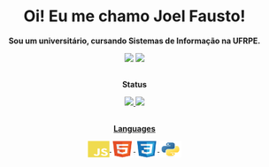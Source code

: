 <div align="center">
  <h1><b>Oi! Eu me chamo Joel Fausto!</h1>

  <div>
    <p>Sou um universitário, cursando Sistemas de Informação na UFRPE.</p>
    <a href="https://br.linkedin.com/in/joel-fausto-17ba2320b" target="_blank"><img src="https://img.shields.io/badge/LinkedIn-0077B5?style=for-the-badge&logo=linkedin&logoColor=white" target="_blank"></a>
    <a href = "mailto:joelfausto57@gmail.com"><img src="https://img.shields.io/badge/-Gmail-%23333?style=for-the-badge&logo=gmail&logoColor=white" target="_blank"></a>
   </div>

  ##
  <div>
    <p><b>Status</p>
    <a href="https://github.com/JoelFausto">    
    <img height="160em" src="https://github-readme-stats.vercel.app/api?username=JoelFausto&layout=compact&show_icons=true&hide=contribs,prs&cache_seconds=86400&theme=transparent&count_private=true"/>
    <img height="160em" src="https://github-readme-stats.vercel.app/api/top-langs/?username=JoelFausto&layout=compact&langs_count=7&theme=transparent"/>
  </div>

  ##
  <p font-size=28px"><b>Languages</b></p>
  <img align="center" alt="Jf-Js" height="30" width="40" src="https://raw.githubusercontent.com/devicons/devicon/master/icons/javascript/javascript-plain.svg">
  <img align="center" alt="Jf-HTML" height="30" width="40" src="https://raw.githubusercontent.com/devicons/devicon/master/icons/html5/html5-original.svg">
  <img align="center" alt="Jf-CSS" height="30" width="40" src="https://raw.githubusercontent.com/devicons/devicon/master/icons/css3/css3-original.svg">
  <img align="center" alt="Jf-Python" height="30" width="40" src="https://raw.githubusercontent.com/devicons/devicon/master/icons/python/python-original.svg">
  
</div>

<!--- 
![Snake animation](https://github.com/gabdev95/gabdev95/blob/output/github-contribution-grid-snake.svg)
-->
